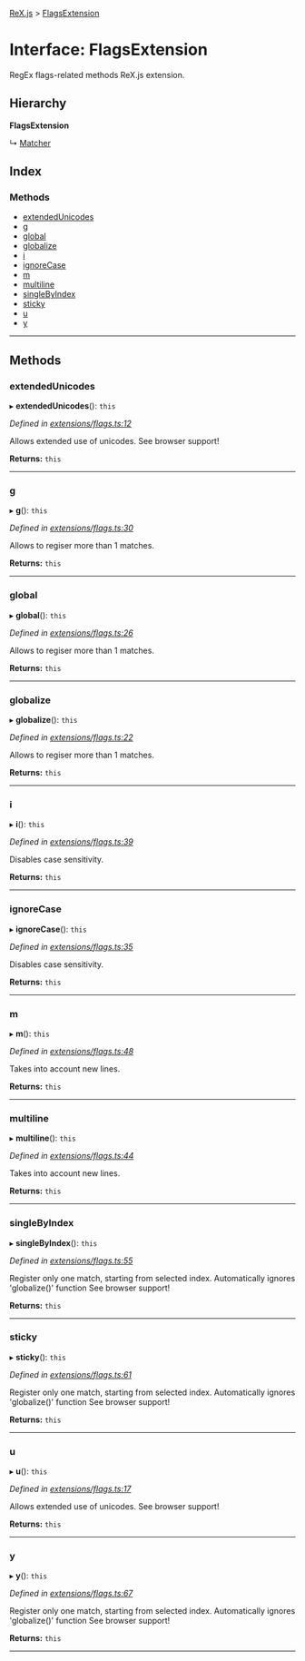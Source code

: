 [ReX.js](../README.md) > [FlagsExtension](../interfaces/flagsextension.md)

# Interface: FlagsExtension

RegEx flags-related methods ReX.js extension.

## Hierarchy

**FlagsExtension**

↳  [Matcher](../classes/matcher.md)

## Index

### Methods

* [extendedUnicodes](flagsextension.md#extendedunicodes)
* [g](flagsextension.md#g)
* [global](flagsextension.md#global)
* [globalize](flagsextension.md#globalize)
* [i](flagsextension.md#i)
* [ignoreCase](flagsextension.md#ignorecase)
* [m](flagsextension.md#m)
* [multiline](flagsextension.md#multiline)
* [singleByIndex](flagsextension.md#singlebyindex)
* [sticky](flagsextension.md#sticky)
* [u](flagsextension.md#u)
* [y](flagsextension.md#y)

---

## Methods

<a id="extendedunicodes"></a>

###  extendedUnicodes

▸ **extendedUnicodes**(): `this`

*Defined in [extensions/flags.ts:12](https://github.com/areknawo/Rex/blob/2b2d076/src/extensions/flags.ts#L12)*

Allows extended use of unicodes. See browser support!

**Returns:** `this`

___
<a id="g"></a>

###  g

▸ **g**(): `this`

*Defined in [extensions/flags.ts:30](https://github.com/areknawo/Rex/blob/2b2d076/src/extensions/flags.ts#L30)*

Allows to regiser more than 1 matches.

**Returns:** `this`

___
<a id="global"></a>

###  global

▸ **global**(): `this`

*Defined in [extensions/flags.ts:26](https://github.com/areknawo/Rex/blob/2b2d076/src/extensions/flags.ts#L26)*

Allows to regiser more than 1 matches.

**Returns:** `this`

___
<a id="globalize"></a>

###  globalize

▸ **globalize**(): `this`

*Defined in [extensions/flags.ts:22](https://github.com/areknawo/Rex/blob/2b2d076/src/extensions/flags.ts#L22)*

Allows to regiser more than 1 matches.

**Returns:** `this`

___
<a id="i"></a>

###  i

▸ **i**(): `this`

*Defined in [extensions/flags.ts:39](https://github.com/areknawo/Rex/blob/2b2d076/src/extensions/flags.ts#L39)*

Disables case sensitivity.

**Returns:** `this`

___
<a id="ignorecase"></a>

###  ignoreCase

▸ **ignoreCase**(): `this`

*Defined in [extensions/flags.ts:35](https://github.com/areknawo/Rex/blob/2b2d076/src/extensions/flags.ts#L35)*

Disables case sensitivity.

**Returns:** `this`

___
<a id="m"></a>

###  m

▸ **m**(): `this`

*Defined in [extensions/flags.ts:48](https://github.com/areknawo/Rex/blob/2b2d076/src/extensions/flags.ts#L48)*

Takes into account new lines.

**Returns:** `this`

___
<a id="multiline"></a>

###  multiline

▸ **multiline**(): `this`

*Defined in [extensions/flags.ts:44](https://github.com/areknawo/Rex/blob/2b2d076/src/extensions/flags.ts#L44)*

Takes into account new lines.

**Returns:** `this`

___
<a id="singlebyindex"></a>

###  singleByIndex

▸ **singleByIndex**(): `this`

*Defined in [extensions/flags.ts:55](https://github.com/areknawo/Rex/blob/2b2d076/src/extensions/flags.ts#L55)*

Register only one match, starting from selected index. Automatically ignores 'globalize()' function See browser support!

**Returns:** `this`

___
<a id="sticky"></a>

###  sticky

▸ **sticky**(): `this`

*Defined in [extensions/flags.ts:61](https://github.com/areknawo/Rex/blob/2b2d076/src/extensions/flags.ts#L61)*

Register only one match, starting from selected index. Automatically ignores 'globalize()' function See browser support!

**Returns:** `this`

___
<a id="u"></a>

###  u

▸ **u**(): `this`

*Defined in [extensions/flags.ts:17](https://github.com/areknawo/Rex/blob/2b2d076/src/extensions/flags.ts#L17)*

Allows extended use of unicodes. See browser support!

**Returns:** `this`

___
<a id="y"></a>

###  y

▸ **y**(): `this`

*Defined in [extensions/flags.ts:67](https://github.com/areknawo/Rex/blob/2b2d076/src/extensions/flags.ts#L67)*

Register only one match, starting from selected index. Automatically ignores 'globalize()' function See browser support!

**Returns:** `this`

___


